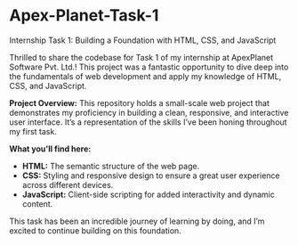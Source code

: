 # Apex-Planet-Task-1
Internship Task 1: Building a Foundation with HTML, CSS, and JavaScript

Thrilled to share the codebase for Task 1 of my internship at ApexPlanet Software Pvt. Ltd.! This project was a fantastic opportunity to dive deep into the fundamentals of web development and apply my knowledge of HTML, CSS, and JavaScript.

**Project Overview:**
This repository holds a small-scale web project that demonstrates my proficiency in building a clean, responsive, and interactive user interface. It’s a representation of the skills I’ve been honing throughout my first task.

**What you'll find here:**
- **HTML:** The semantic structure of the web page.
- **CSS:** Styling and responsive design to ensure a great user experience across different devices.
- **JavaScript:** Client-side scripting for added interactivity and dynamic content.

This task has been an incredible journey of learning by doing, and I’m excited to continue building on this foundation.
